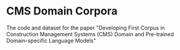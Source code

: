 # CMS Domain Corpora

The code and dataset for the paper "Developing First Corpus in Construction Management Systems (CMS) Domain and Pre-trained Domain-specific Language Models"
